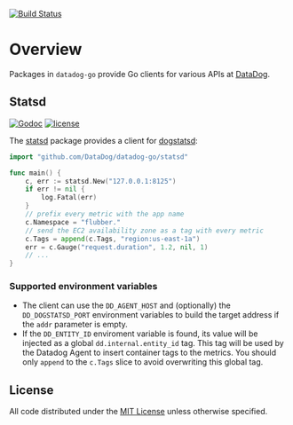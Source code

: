 [![Build Status](https://travis-ci.com/DataDog/datadog-go.svg?branch=master)](https://travis-ci.com/DataDog/datadog-go)
# Overview

Packages in `datadog-go` provide Go clients for various APIs at [DataDog](http://datadoghq.com).

## Statsd

[![Godoc](http://img.shields.io/badge/godoc-reference-blue.svg?style=flat)](https://godoc.org/github.com/DataDog/datadog-go/statsd)
[![license](http://img.shields.io/badge/license-MIT-red.svg?style=flat)](http://opensource.org/licenses/MIT)

The [statsd](https://github.com/DataDog/datadog-go/tree/master/statsd) package provides a client for
[dogstatsd](http://docs.datadoghq.com/guides/dogstatsd/):

```go
import "github.com/DataDog/datadog-go/statsd"

func main() {
    c, err := statsd.New("127.0.0.1:8125")
    if err != nil {
        log.Fatal(err)
    }
    // prefix every metric with the app name
    c.Namespace = "flubber."
    // send the EC2 availability zone as a tag with every metric
    c.Tags = append(c.Tags, "region:us-east-1a")
    err = c.Gauge("request.duration", 1.2, nil, 1)
    // ...
}
```

### Supported environment variables

- The client can use the `DD_AGENT_HOST` and (optionally) the `DD_DOGSTATSD_PORT` environment variables to build the target address if the `addr` parameter is empty.
- If the `DD_ENTITY_ID` enviroment variable is found, its value will be injected as a global `dd.internal.entity_id` tag. This tag will be used by the Datadog Agent to insert container tags to the metrics. You should only `append` to the `c.Tags` slice to avoid overwriting this global tag.

## License

All code distributed under the [MIT License](http://opensource.org/licenses/MIT) unless otherwise specified.
